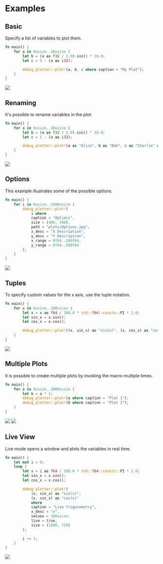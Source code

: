 # Examples

## Basic

Specify a list of variables to plot them.

```rust
fn main() {
    for a in 0usize..10usize {
        let b = (a as f32 / 2.0).sin() * 10.0;
        let c = 5 - (a as i32);

        debug_plotter::plot!(a, b, c where caption = "My Plot");
    }
}
```

![](../plots/My_Plot.png)

## Renaming

It's possible to rename variables in the plot.

```rust
fn main() {
    for a in 0usize..10usize {
        let b = (a as f32 / 2.0).sin() * 10.0;
        let c = 5 - (a as i32);

        debug_plotter::plot!(a as "Alice", b as "Bob", c as "Charlie" where caption = "Renaming");
    }
}
```

![](../plots/Renaming.png)

## Options

This example illustrates some of the possible options.

```rust
fn main() {
    for i in 0usize..1000usize {
        debug_plotter::plot!(
            i where
            caption = "Options",
            size = (400, 300),
            path = "plots/Options.jpg",
            x_desc = "X Description",
            y_desc = "Y Description",
            x_range = 0f64..500f64,
            y_range = 0f64..500f64
        );
    }
}
```

![](../plots/Options.jpg)

## Tuples

To specify custom values for the x axis, use the tuple notation.

```rust
fn main() {
    for x in 0usize..100usize {
        let x = x as f64 / 100.0 * std::f64::consts::PI * 2.0;
        let sin_x = x.sin();
        let cos_x = x.cos();

        debug_plotter::plot!((x, sin_x) as "sin(x)", (x, cos_x) as "cos(x)" where caption = "Trigonometry", x_desc = "x");
    }
}
```

![](../plots/Trigonometry.png)


## Multiple Plots

It is possible to create multiple plots by invoking the macro multiple times.

```rust
fn main() {
    for a in 0usize..1000usize {
        let b = a * 2;
        debug_plotter::plot!(a where caption = "Plot 1");
        debug_plotter::plot!(b where caption = "Plot 2");
    }
}
```

![](../plots/Plot_1.png)
![](../plots/Plot_2.png)

## Live View

Live mode opens a window and plots the variables in real time.

```rust
fn main() {
    let mut i = 0;
    loop {
        let x = i as f64 / 100.0 * std::f64::consts::PI * 2.0;
        let sin_x = x.sin();
        let cos_x = x.cos();

        debug_plotter::plot!(
            (x, sin_x) as "sin(x)",
            (x, cos_x) as "cos(x)"
            where
            caption = "Live Trigonometry",
            x_desc = "x",
            values = 100usize,
            live = true,
            size = (1080, 720)
        );

        i += 1;
    }
}
```

![](../plots/live.gif)
